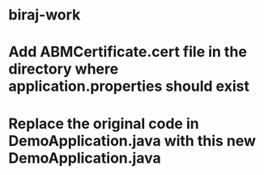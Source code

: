 # biraj-work
# Add ABMCertificate.cert file in the directory where application.properties should exist
# Replace the original code in DemoApplication.java with this new DemoApplication.java
